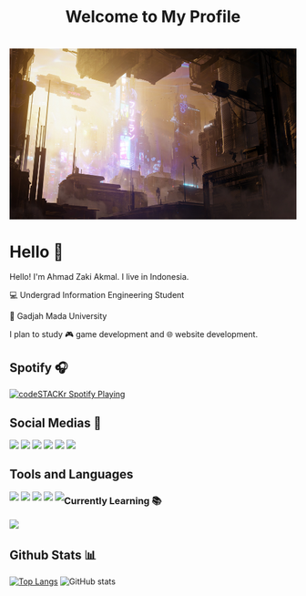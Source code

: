 <h1 align="center">Welcome to My Profile<h1>
<img align="center" src="23193.png" style="width:100%;height:300px">

# Hello 👋

Hello! I'm Ahmad Zaki Akmal. I live in Indonesia.

💻 Undergrad Information Engineering Student 

🏫 Gadjah Mada University

I plan to study 🎮 game development and 🌐 website development.

## Spotify 🎧
[<img src="https://novatorem-ahmadzaki2975.vercel.app/api/spotify" alt="codeSTACKr Spotify Playing" width="350" />](https://open.spotify.com/user/ahmadzaki2975)

## Social Medias 📮
[<img src="https://img.shields.io/badge/Instagram-E4405F?style=for-the-badge&logo=instagram&logoColor=white">](https://instagram.com/ahmad._.zaki)
[<img src="https://img.shields.io/badge/Facebook-1877F2?style=for-the-badge&logo=facebook&logoColor=white">](https://www.facebook.com/profile.php?id=100014631301571)
[<img src="https://img.shields.io/badge/LinkedIn-0077B5?style=for-the-badge&logo=linkedin&logoColor=white">](https://www.linkedin.com/in/ahmad-zaki-akmal-23ab54218/)
[<img src="https://img.shields.io/badge/Steam-000000?style=for-the-badge&logo=steam&logoColor=white">](https://steamcommunity.com/id/ahmadzaki2975)
[<img src="https://img.shields.io/badge/Myanimelist-2E51A2?style=for-the-badge&logo=myanimelist&logoColor=white">](https://myanimelist.net/profile/Obsxcrn)
[<img src="https://img.shields.io/badge/Gmail-D14836?style=for-the-badge&logo=gmail&logoColor=white">](mailto:ahmadzaki2975@gmail.com)
[<img src="">]()
<!--
[<img src="">]()
-->

## Tools and Languages
<div style="float:left">
<img src="https://img.shields.io/badge/Visual_Studio_Code-0078D4?style=for-the-badge&logo=visual%20studio%20code&logoColor=white">
<img src="https://img.shields.io/badge/Visual_Studio-5C2D91?style=for-the-badge&logo=visual%20studio&logoColor=white">
<img src="https://img.shields.io/badge/C%2B%2B-00599C?style=for-the-badge&logo=c%2B%2B&logoColor=white">
 <img src="https://img.shields.io/badge/HTML5-E34F26?style=for-the-badge&logo=html5&logoColor=white">
 <img src="https://img.shields.io/badge/CSS-1572B6?style=for-the-badge&logo=css3&logoColor=white">
 <!--
<img src="">
<img src="">
<img src="">
-->
</div>

### Currently Learning 📚
<img src="https://img.shields.io/badge/JavaScript-323330?style=for-the-badge&logo=javascript&logoColor=F7DF1E">

## Github Stats 📊
[![Top Langs](https://github-readme-stats.vercel.app/api/top-langs/?username=ahmadzaki2975&theme=tokyonight&height=100px&layout=compact)](https://github.com/anuraghazra/github-readme-stats)
![GitHub stats](https://github-readme-stats.vercel.app/api?username=ahmadzaki2975&theme=tokyonight&hide=stars,issues,contribs,prs)



